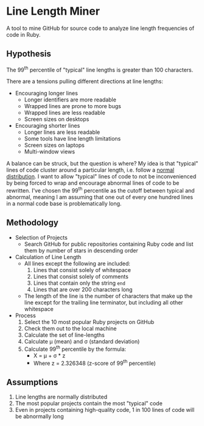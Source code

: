 # Line Length Miner

A tool to mine GitHub for source code to analyze line length frequencies of code in Ruby.

## Hypothesis

The 99<sup>th</sup> percentile of "typical" line lengths is greater than 100 characters.

There are a tensions pulling different directions at line lengths:

* Encouraging longer lines
    * Longer identifiers are more readable
    * Wrapped lines are prone to more bugs
    * Wrapped lines are less readable
    * Screen sizes on desktops
* Encouraging shorter lines
    * Longer lines are less readable
    * Some tools have line length limitations
    * Screen sizes on laptops
    * Multi-window views

A balance can be struck, but the question is where? My idea is that "typical" lines of code cluster around a particular length, i.e. follow a [normal distribution](http://en.wikipedia.org/wiki/Normal_distribution). I want to allow "typical" lines of code to not be inconvenienced by being forced to wrap and encourage abnormal lines of code to be rewritten. I've chosen the 99<sup>th</sup> percentile as the cutoff between typical and abnormal, meaning I am assuming that one out of every one hundred lines in a normal code base is problematically long.

## Methodology

* Selection of Projects
    * Search GitHub for public repositories containing Ruby code and list them by number of stars in descending order
* Calculation of Line Length
    * All lines except the following are included:
        1. Lines that consist solely of whitespace
        1. Lines that consist solely of comments
        1. Lines that contain only the string `end`
        1. Lines that are over 200 characters long
    * The length of the line is the number of characters that make up the line except for the trailing line terminator, but including all other whitespace
* Process
    1. Select the 10 most popular Ruby projects on GitHub
    1. Check them out to the local machine
    1. Calculate the set of line-lengths
    1. Calculate &mu; (mean) and &sigma; (standard deviation)
    1. Calculate 99<sup>th</sup> percentile by the formula:
        * X = &mu; + &sigma; * z
        * Where z = 2.326348 (z-score of 99<sup>th</sup> percentile)

## Assumptions

1. Line lengths are normally distributed
1. The most popular projects contain the most "typical" code
1. Even in projects containing high-quality code, 1 in 100 lines of code will be abnormally long
